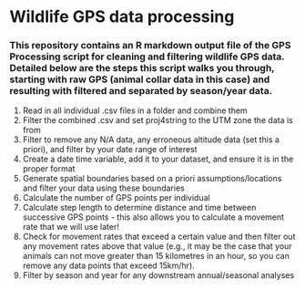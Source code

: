 # Wildlife GPS data processing

### This repository contains an R markdown output file of the GPS Processing script for cleaning and filtering wildlife GPS data. Detailed below are the steps this script walks you through, starting with raw GPS (animal collar data in this case) and resulting with filtered and separated by season/year data.

1. Read in all individual .csv files in a folder and combine them
1. Filter the combined .csv and set proj4string to the UTM zone the data is from
1. Filter to remove any N/A data, any erroneous altitude data (set this a priori), and filter by your date range of interest
1. Create a date time variable, add it to your dataset, and ensure it is in the proper format
1. Generate spatial boundaries based on a priori assumptions/locations and filter your data using these boundaries
1. Calculate the number of GPS points per individual
1. Calculate step length to determine distance and time between successive GPS points - this also allows you to calculate a movement rate that we will use later!
1. Check for movement rates that exceed a certain value and then filter out any movement rates above that value (e.g., it may be the case that your animals can not move greater than 15 kilometres in an hour, so you can remove any data points that exceed 15km/hr).
1. Filter by season and year for any downstream annual/seasonal analyses
